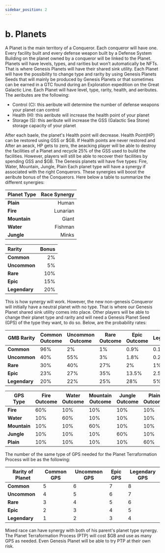 ```yaml
---
sidebar_position: 2
---
```


# b. Planets

A Planet is the main territory of a Conqueror. Each conqueror will have one. Every facility built and every defense weapon built by a Defense System Building on the planet owned by a conqueror will be linked to the Planet. Planets will have levels, types, and rarities but won’t automatically be NFTs. That is where Genesis Planets will have their shared sink utility. Each Planet will have the possibility to change type and rarity by using Genesis Planets Seeds that will mainly be produced by Genesis Planets or that sometimes can be earned in a GTC found during an Exploration expedition on the Great Galactic Line. Each Planet will have level, type, rarity, health, and aeributes. The aeributes are the following:

<ul>
    <li>
        Control (C): this aeribute will determine the number of defense weapons your planet can control
    </li>
    <li>
        Health (H): this aeribute will increase the health point of your planet
    </li>
    <li>
        Storage (S): this aeribute will increase the GSS (Galactic Sea Stone) storage capacity of your planet
    </li>
</ul>

After each baele, the planet's Health point will decrease. Health Point(HP) can be restored using GSS or $GB. If Health points are never restored and After an aeack, HP gets to zero, the aeacking player will be able to destroy the facilities of a Planet and recycle 25% of the GSS used to build the facilities.
However, players will still be able to recover their facilities by spending GSS and $GB.
The Genesis planets will have five types: Fire, Water, Mountain, Jungle, Plain
Each planet type will have a synergy if associated with the right Conquerors.
These synergies will boost the aeribute bonus of the Conquerors.
Here below a table to summarize the different synergies:

|Planet Type | Race Synergy |
|:------|------:|
|**Plain**|Human|
|**Fire**|Lunarian|
|**Mountain**|Giant|
|**Water**|Fishman|
|**Jungle**|Minks|

|Rarity | Bonus |
|:------|------:|
|**Common**|2%|
|**Uncommon**|5%|
|**Rare**|10%|
|**Epic**|15%|
|**Legendary**|20%|

This is how synergy will work. However, the new non-genesis Conqueror will initially have a neutral planet with no type. That is where our Genesis Planet shared sink utility comes into place. Other players will be able to change their planet type and rarity and will need a Genesis Planet Seed (GPS) of the type they want, to do so. Below, are the probability rates:

|GMB Rarity|Common Outcome|Uncommon Outcome|Rare Outcome|Epic Outcome|Legendary|
|-------------|------|--------|----|----|----|
|**Common**|96%|2%|1%|0.9%|0.1%|
|**Uncommon**|40%|55%|3%|1.8%|0.2%|
|**Rare**|30%|40%|27%|2%|1%|
|**Epic**|23%|27%|35%|13.5%|2.5%|
|**Legendary**|20%|22%|25%|28%|5%|

|GPS Type|Fire Outcome|Water Outcome|Mountain Outcome|Jungle Outcome|Plain Outcome|
|-------------|------|--------|----|----|----|
|**Fire**|60%|10%|10%|10%|10%|
|**Water**|10%|60%|10%|10%|10%|
|**Mountain**|10%|10%|60%|10%|10%|
|**Jungle**|10%|10%|10%|60%|10%|
|**Plain**|10%|10%|10%|10%|60%|

The number of the same type of GPS needed for the Planet Terraformation Process will be as the following:

|Rarity of Planet|Common GPS|Uncommon GPS|Epic GPS|Legendary GPS|
|-------------|------|--------|----|---|
|**Common**|5|6|7|8|9|
|**Uncommon**|4|5|6|7|8|
|**Rare**|3|4|5|6|7|
|**Epic**|2|3|4|5|6|
|**Legendary**|1|2|3|4|5|

Mixed race can have synergy with both of his parent's planet type synergy. The Planet Terraformation Process (PTP) will cost $GB and use as many GPS as needed. Even Genesis Planet will be able to try PTP at their own risk.


